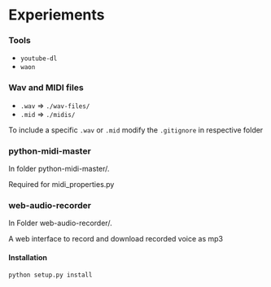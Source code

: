 # Experiements

### Tools 

- `youtube-dl`
- `waon`

### Wav and MIDI files

- `.wav` => `./wav-files/`
- `.mid` => `./midis/`

To include a specific `.wav` or `.mid` modify the `.gitignore` in respective folder

### python-midi-master

In folder python-midi-master/.

Required for midi_properties.py

### web-audio-recorder

In Folder web-audio-recorder/.

A web interface to record and download recorded voice as mp3

#### Installation
```python setup.py install ```